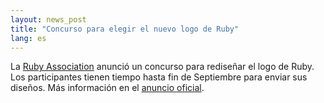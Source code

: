 ```yaml
---
layout: news_post
title: "Concurso para elegir el nuevo logo de Ruby"
lang: es
---
```


La [Ruby Association][1] anunció un concurso para rediseñar el logo de
Ruby. Los participantes tienen tiempo hasta fin de Septiembre para
enviar sus diseños. Más información en el [anuncio oficial][2].



[1]: http://www.ruby-assn.org 
[2]: http://www.ruby-assn.org/logo-contest.html.en 
